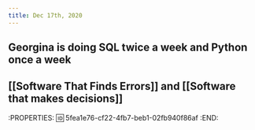 ```yaml
---
title: Dec 17th, 2020
---
```


## Georgina is doing SQL twice a week and Python once a week
## [[Software That Finds Errors]] and [[Software that makes decisions]]
:PROPERTIES:
:id: 5fea1e76-cf22-4fb7-beb1-02fb940f86af
:END:
##
